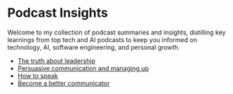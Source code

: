 # Podcast Insights

Welcome to my collection of podcast summaries and insights, distilling key learnings from top tech and AI podcasts to keep you informed on technology, AI, software engineering, and personal growth.

- [The truth about leadership](the_truth_about_leadership.md)
- [Persuasive communication and managing up](persuasive_communication_and_managing-up.md)
- [How to speak](how_to_speak.md)
- [Become a better communicator](become_a_better_communicator.md)

